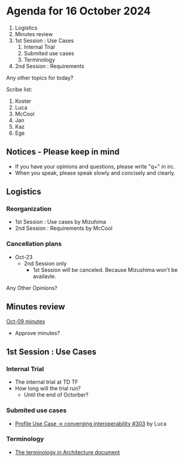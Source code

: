 # Agenda for 16 October 2024
1. Logistics
1. Minutes review
1. 1st Session : Use Cases
   1. Internal Trial
   2. Submited use cases
   3. Terminology
1. 2nd Session : Requirements

Any other topics for today?

Scribe list:
1. Koster
1. Luca
1. McCool
1. Jan
1. Kaz
1. Ege

## Notices - Please keep in mind
* If you have your opinions and questions, please write "q+" in irc.
* When you speak, please speak slowly and concisely and clearly.

## Logistics

### Reorganization
* 1st Session : Use cases by Mizuhima
* 2nd Session : Requirements by McCool

### Cancellation plans
* Oct-23
    * 2nd Session only
        * 1st Session will be canceled. Because Mizushima won't be availavle.

Any Other Opinions?

## Minutes review

[Oct-09 minutes](https://www.w3.org/2024/10/09-wot-uc-minutes.html)

* Approve minutes?

## 1st Session : Use Cases
### Internal Trial
* The internal trial at TD TF
* How long will the trial run?
    * Until the end of Octorber?
### Submited use cases
* [Profile Use Case -> converging interoperability #303](https://github.com/w3c/wot-usecases/issues/303) by Luca

### Terminology
* [The terminology in Architecture document](https://w3c.github.io/wot-architecture/#terminology)
